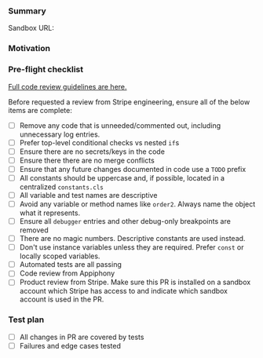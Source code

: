 <!--
# Title Suggestions

- If this branch is in-progress, start the title with [wip].
- Reference the Github Issue ID if it exists
- Provide a short descriptive title to help the reviewer understand the PR context

For example:
[wip] #121: Support SalesForce Contact to Stripe Customer in the data mapper

# General PR Guidelines

- Keep PRs focused and incremental
  - Avoid grouping uncoupled changes into a single PR
  - CircleCI changes must be isolated to an individual PR
- Do not check in developer specific configuration files (eg. sdfx-config.json / DS_Store files)
- Rebase with `git rebase main` before submitting PRs for review
  - Ensure you're not accidentally overriding changes or deleting files in main.
-->

### Summary

<!-- What does the code do? What have you changed? -->

Sandbox URL: <!-- include link to salesforce sandbox account with this PR -->

### Motivation

<!-- Why are you making this change? Link to GitHub issue(s) if they exist  -->

### Pre-flight checklist

[Full code review guidelines are here.](https://docs.google.com/document/d/1m87sHnXA25hhKMmR-0C8dmBtTYLQXDkz4FeBH9mxcro/edit#heading=h.cz1xkpga7giy)

Before requested a review from Stripe engineering, ensure all of the below items are complete:

- [ ] Remove any code that is unneeded/commented out, including unnecessary log entries.
- [ ] Prefer top-level conditional checks vs nested `if`s
- [ ] Ensure there are no secrets/keys in the code
- [ ] Ensure there there are no merge conflicts
- [ ] Ensure that any future changes documented in code use a `TODO` prefix
- [ ] All constants should be uppercase and, if possible, located in a centralized `constants.cls`
- [ ] All variable and test names are descriptive
- [ ] Avoid any variable or method names like `order2`. Always name the object what it represents.
- [ ] Ensure all `debugger` entries and other debug-only breakpoints are removed
- [ ] There are no magic numbers. Descriptive constants are used instead.
- [ ] Don't use instance variables unless they are required. Prefer `const` or locally scoped variables.
- [ ] Automated tests are all passing
- [ ] Code review from Appiphony
- [ ] Product review from Stripe. Make sure this PR is installed on a sandbox account which Stripe has access to and indicate which sandbox account is used in the PR.

### Test plan

<!-- How did you test this change? What were you unable to test?  -->

- [ ] All changes in PR are covered by tests
- [ ] Failures and edge cases tested
